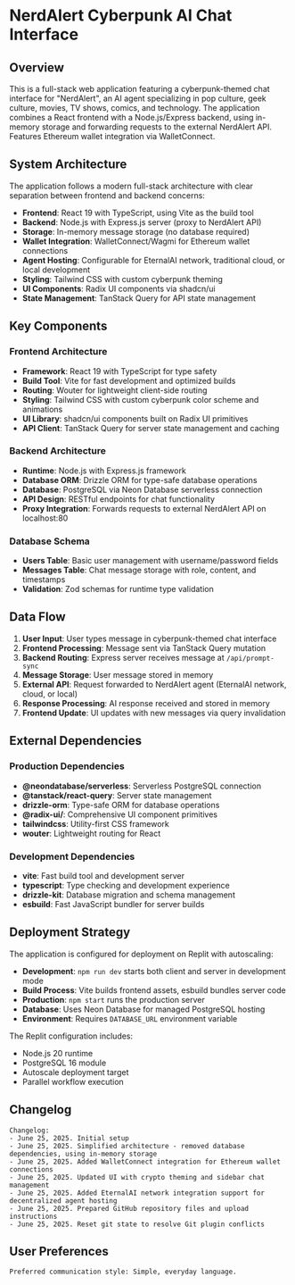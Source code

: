 # NerdAlert Cyberpunk AI Chat Interface

## Overview

This is a full-stack web application featuring a cyberpunk-themed chat interface for "NerdAlert", an AI agent specializing in pop culture, geek culture, movies, TV shows, comics, and technology. The application combines a React frontend with a Node.js/Express backend, using in-memory storage and forwarding requests to the external NerdAlert API. Features Ethereum wallet integration via WalletConnect.

## System Architecture

The application follows a modern full-stack architecture with clear separation between frontend and backend concerns:

- **Frontend**: React 19 with TypeScript, using Vite as the build tool
- **Backend**: Node.js with Express.js server (proxy to NerdAlert API)
- **Storage**: In-memory message storage (no database required)
- **Wallet Integration**: WalletConnect/Wagmi for Ethereum wallet connections
- **Agent Hosting**: Configurable for EternalAI network, traditional cloud, or local development
- **Styling**: Tailwind CSS with custom cyberpunk theming
- **UI Components**: Radix UI components via shadcn/ui
- **State Management**: TanStack Query for API state management

## Key Components

### Frontend Architecture
- **Framework**: React 19 with TypeScript for type safety
- **Build Tool**: Vite for fast development and optimized builds
- **Routing**: Wouter for lightweight client-side routing
- **Styling**: Tailwind CSS with custom cyberpunk color scheme and animations
- **UI Library**: shadcn/ui components built on Radix UI primitives
- **API Client**: TanStack Query for server state management and caching

### Backend Architecture
- **Runtime**: Node.js with Express.js framework
- **Database ORM**: Drizzle ORM for type-safe database operations
- **Database**: PostgreSQL via Neon Database serverless connection
- **API Design**: RESTful endpoints for chat functionality
- **Proxy Integration**: Forwards requests to external NerdAlert API on localhost:80

### Database Schema
- **Users Table**: Basic user management with username/password fields
- **Messages Table**: Chat message storage with role, content, and timestamps
- **Validation**: Zod schemas for runtime type validation

## Data Flow

1. **User Input**: User types message in cyberpunk-themed chat interface
2. **Frontend Processing**: Message sent via TanStack Query mutation
3. **Backend Routing**: Express server receives message at `/api/prompt-sync`
4. **Message Storage**: User message stored in memory
5. **External API**: Request forwarded to NerdAlert agent (EternalAI network, cloud, or local)
6. **Response Processing**: AI response received and stored in memory
7. **Frontend Update**: UI updates with new messages via query invalidation

## External Dependencies

### Production Dependencies
- **@neondatabase/serverless**: Serverless PostgreSQL connection
- **@tanstack/react-query**: Server state management
- **drizzle-orm**: Type-safe ORM for database operations
- **@radix-ui/**: Comprehensive UI component primitives
- **tailwindcss**: Utility-first CSS framework
- **wouter**: Lightweight routing for React

### Development Dependencies
- **vite**: Fast build tool and development server
- **typescript**: Type checking and development experience
- **drizzle-kit**: Database migration and schema management
- **esbuild**: Fast JavaScript bundler for server builds

## Deployment Strategy

The application is configured for deployment on Replit with autoscaling:

- **Development**: `npm run dev` starts both client and server in development mode
- **Build Process**: Vite builds frontend assets, esbuild bundles server code
- **Production**: `npm start` runs the production server
- **Database**: Uses Neon Database for managed PostgreSQL hosting
- **Environment**: Requires `DATABASE_URL` environment variable

The Replit configuration includes:
- Node.js 20 runtime
- PostgreSQL 16 module
- Autoscale deployment target
- Parallel workflow execution

## Changelog

```
Changelog:
- June 25, 2025. Initial setup
- June 25, 2025. Simplified architecture - removed database dependencies, using in-memory storage
- June 25, 2025. Added WalletConnect integration for Ethereum wallet connections
- June 25, 2025. Updated UI with crypto theming and sidebar chat management
- June 25, 2025. Added EternalAI network integration support for decentralized agent hosting
- June 25, 2025. Prepared GitHub repository files and upload instructions
- June 25, 2025. Reset git state to resolve Git plugin conflicts
```

## User Preferences

```
Preferred communication style: Simple, everyday language.
```